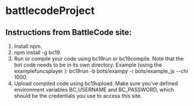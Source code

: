 # battlecodeProject

## Instructions from BattleCode site:
1. Install npm.
1. npm install -g bc19.
1. Run or compile your code using bc19run or bc19compile. Note that the bot code needs to be in its own directory. Example (using the examplefuncsplayer ): bc19run -b bots/exampy -r bots/example_js --chi 1000.
1.  Upload compiled code using bc19upload. Make sure you've defined environment variables BC_USERNAME and BC_PASSWORD, which should be the credentials you use to access this site.
